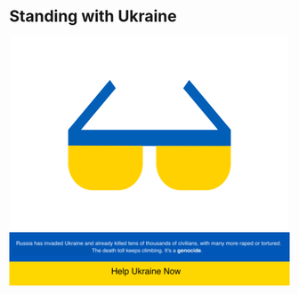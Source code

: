 # Standing with Ukraine

<div align="center">
	<img width="500" height="350" src="assets/logo-ua.png">
	<img src="assets/banner.png">
</div>